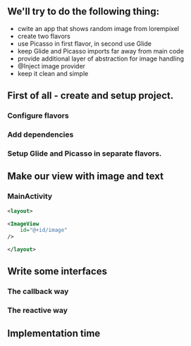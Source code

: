 ## We'll try to do the following thing:
* cwite an app that shows random image from lorempixel
* create two flavors
* use Picasso in first flavor, in second use Glide
* keep Glide and Picasso imports far away from main code
* provide additional layer of abstraction for image handling
* @Inject image provider
* keep it clean and simple

## First of all - create and setup project.

### Configure flavors

### Add dependencies

### Setup Glide and Picasso in separate flavors.

## Make our view with image and text

### MainActivity
```xml
<layout>

<ImageView
    id="@+id/image"
/>

</layout>
```

## Write some interfaces

### The callback way

### The reactive way

## Implementation time

